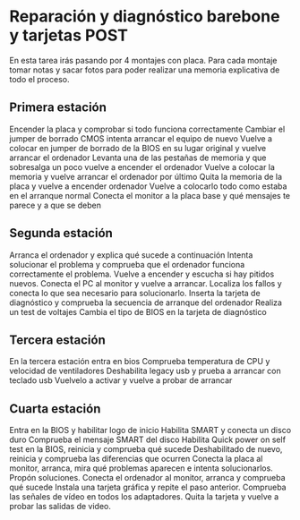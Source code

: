 
# Reparación y diagnóstico barebone y tarjetas POST

En esta tarea irás pasando por 4 montajes con placa. Para cada montaje tomar notas y sacar fotos para poder realizar una memoria explicativa de todo el proceso.

## Primera estación

Encender la placa y comprobar si todo funciona correctamente
Cambiar el jumper de borrado CMOS intenta arrancar el equipo de nuevo
Vuelve a colocar en jumper de borrado de la BIOS en su lugar original y vuelve arrancar el ordenador
Levanta una de las pestañas de memoria y que sobresalga un poco vuelve a encender el ordenador
Vuelve a colocar la memoria y vuelve arrancar el ordenador por último
Quita la memoria de la placa y vuelve a encender ordenador
Vuelve a colocarlo todo como estaba en el arranque normal
Conecta el monitor a la placa base y qué mensajes te parece y a que se deben

## Segunda estación

Arranca el ordenador y explica qué sucede a continuación
Intenta solucionar el problema y comprueba que el ordenador funciona correctamente el problema.
Vuelve a encender y escucha si hay pitidos nuevos.
Conecta el PC al monitor y vuelve a arrancar.
Localiza los fallos y conecta lo que sea necesario para solucionarlo.
Inserta la tarjeta de diagnóstico y comprueba la secuencia de arranque del ordenador
Realiza un test de voltajes
Cambia el tipo de BIOS en la tarjeta de diagnóstico

## Tercera estación

En la tercera estación entra en bios
Comprueba temperatura de CPU y velocidad de ventiladores
Deshabilita legacy usb y prueba a arrancar con teclado usb
Vuelvelo a activar y vuelve a probar de arrancar

## Cuarta estación

Entra en la BIOS y habilitar logo de inicio
Habilita SMART y conecta un disco duro
Comprueba el mensaje SMART del disco
Habilita Quick power on self test en la BIOS, reinicia y comprueba qué sucede
Deshabilitado de nuevo, reinicia y comprueba las diferencias que ocurren
Conecta la placa al monitor, arranca, mira qué problemas aparecen e intenta solucionarlos. Propón soluciones.
Conecta el ordenador al monitor, arranca y comprueba qué sucede
Instala una tarjeta gráfica y repite el paso anterior. Comprueba las señales de vídeo en todos los adaptadores.
Quita la tarjeta y vuelve a probar las salidas de video.
